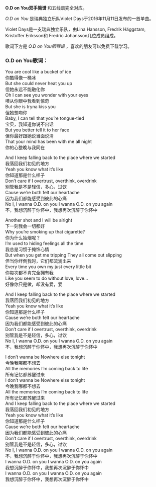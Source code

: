 

**O.D on You双手简谱** 和五线谱完全对应。

_O.D on You_ 是瑞典独立乐队Violet Days于2016年11月11日发布的一首单曲。

Violet Days是一支瑞典独立乐队，由Lina Hansson, Fredrik Häggstam, Kristoffer Eriksson和
Fredric Johansson几位成员组成。

歌词下方是 _O.D on You钢琴谱_ ，喜欢的朋友可以免费下载学习。

### O.D on You歌词：

You are cool like a bucket of ice  
你酷得像一桶冰  
But she could never heat you up  
但她永远不能融化你  
Oh I can see you wonder with your eyes  
噢从你眼中我看到惊奇  
But she is tryna kiss you  
但她想吻你  
Baby, I can tell that you’re tongue-tied  
宝贝，我知道你说不出话  
But you better tell it to her face  
但你最好跟她说当面说清  
That your mind has been with me all night  
你的心整晚与我同在

And I keep falling back to the place where we started  
我落回我们初见的地方  
Yeah you know what it’s like  
你知道那是什么样子  
Don’t care if I overtrust, overthink, overdrink  
别管我是不是轻信，多心，过饮  
Cause we’re both felt our heartache  
因为我们都能感受到彼此的心痛  
No I, I wanna O.D. on you I wanna O.D. on you again  
不，我想沉醉于你怀中，我想再次沉醉于你怀中

Another shot and I will be alright  
下一刻我会一切都好  
Why you’re smoking up that cigarette?  
你为什么抽烟呢？  
I’m used to hiding feelings all the time  
我总是习惯于掩饰心情  
But when you get me tripping They all come out slipping  
但当你绊倒我时，它们都流淌出来  
Every time you own my just every little bit  
你每次都不肯完全拥有我  
Like you seem to do without love, love...  
好像你只是做，却没有爱，爱

And I keep falling back to the place where we started  
我落回我们初见的地方  
Yeah you know what it’s like  
你知道那是什么样子  
Cause we’re both felt our heartache  
因为我们都能感受到彼此的心痛  
Don’t care if I overtrust, overthink, overdrink  
别管我是不是轻信，多心，过饮  
No I, I wanna O.D. on you I wanna O.D. on you again  
不，我想沉醉于你怀中，我想再次沉醉于你怀中

I don’t wanna be Nowhere else tonight  
今晚我哪都不想去  
All the memories I’m coming back to life  
所有记忆都苏醒过来  
I don’t wanna be Nowhere else tonight  
今晚我哪都不想去  
All the memories I’m coming back to life  
所有记忆都苏醒过来  
And I keep falling back to the place where we started  
我落回我们初见的地方  
Yeah you know what it’s like  
你知道那是什么样子  
Cause we’re both felt our heartache  
因为我们都能感受到彼此的心痛  
Don’t care if I overtrust, overthink, overdrink  
别管我是不是轻信，多心，过饮  
No I, I wanna O.D. on you I wanna O.D. on you again  
不，我想沉醉于你怀中，我想再次沉醉于你怀中  
I wanna O.D. on you I wanna O.D. on you again  
我想沉醉于你怀中，我想再次沉醉于你怀中  
I wanna O.D. on you I wanna O.D. on you again  
我想沉醉于你怀中，我想再次沉醉于你怀中


